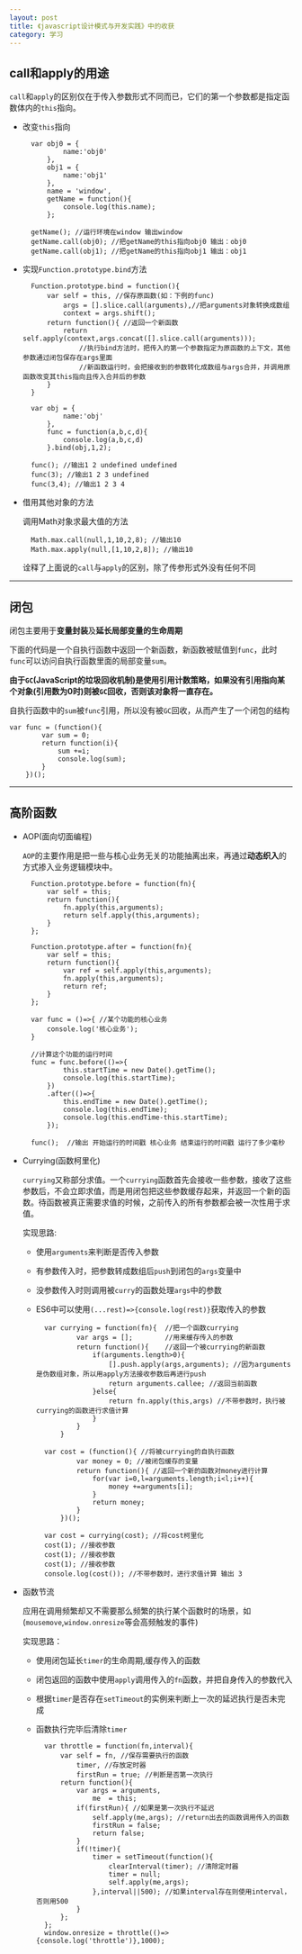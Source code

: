 ```yaml
---
layout: post
title: 《javascript设计模式与开发实践》中的收获
category: 学习
---
```


## call和apply的用途

`call`和`apply`的区别仅在于传入参数形式不同而已，它们的第一个参数都是指定函数体内的`this`指向。

* 改变`this`指向

        var obj0 = {
                name:'obj0'
            },
            obj1 = {
                name:'obj1'
            },
            name = 'window',
            getName = function(){
                console.log(this.name);
            };

        getName(); //运行环境在window 输出window
        getName.call(obj0); //把getName的this指向obj0 输出：obj0
        getName.call(obj1); //把getName的this指向obj1 输出：obj1

* 实现`Function.prototype.bind`方法

        Function.prototype.bind = function(){
            var self = this, //保存原函数(如：下例的func)
                args = [].slice.call(arguments),//把arguments对象转换成数组
                context = args.shift();
            return function(){ //返回一个新函数
                return self.apply(context,args.concat([].slice.call(arguments)));
                    //执行bind方法时，把传入的第一个参数指定为原函数的上下文，其他参数通过闭包保存在args里面
                    //新函数运行时，会把接收到的参数转化成数组与args合并，并调用原函数改变其this指向且传入合并后的参数
            }
        }

        var obj = {
                name:'obj'
            },
            func = function(a,b,c,d){
                console.log(a,b,c,d)
            }.bind(obj,1,2);

        func(); //输出1 2 undefined undefined
        func(3); //输出1 2 3 undefined
        func(3,4); //输出1 2 3 4

* 借用其他对象的方法

    调用Math对象求最大值的方法

        Math.max.call(null,1,10,2,8); //输出10
        Math.max.apply(null,[1,10,2,8]); //输出10

    诠释了上面说的`call`与`apply`的区别，除了传参形式外没有任何不同

---

## 闭包

闭包主要用于**变量封装**及**延长局部变量的生命周期**

下面的代码是一个自执行函数中返回一个新函数，新函数被赋值到`func`，此时`func`可以访问自执行函数里面的局部变量`sum`。

**由于`GC`(JavaScript的垃圾回收机制)是使用引用计数策略，如果没有引用指向某个对象(引用数为0时)则被`GC`回收，否则该对象将一直存在。**

自执行函数中的`sum`被`func`引用，所以没有被`GC`回收，从而产生了一个闭包的结构

    var func = (function(){
            var sum = 0;
            return function(i){
                sum +=i;
                console.log(sum);
            }
        })();

---

## 高阶函数

* AOP(面向切面编程)

    `AOP`的主要作用是把一些与核心业务无关的功能抽离出来，再通过**动态织入**的方式掺入业务逻辑模块中。

        Function.prototype.before = function(fn){
            var self = this;
            return function(){
                fn.apply(this,arguments);
                return self.apply(this,arguments);
            }
        };

        Function.prototype.after = function(fn){
            var self = this;
            return function(){
                var ref = self.apply(this,arguments);
                fn.apply(this,arguments);
                return ref;
            }
        };

        var func = ()=>{ //某个功能的核心业务
            console.log('核心业务');
        }

        //计算这个功能的运行时间
        func = func.before(()=>{
                this.startTime = new Date().getTime();
                console.log(this.startTime);
            })
            .after(()=>{
                this.endTime = new Date().getTime();
                console.log(this.endTime);
                console.log(this.endTime-this.startTime);
            });

        func();  //输出 开始运行的时间戳 核心业务 结束运行的时间戳 运行了多少毫秒

* Currying(函数柯里化)

    `currying`又称部分求值。一个`currying`函数首先会接收一些参数，接收了这些参数后，不会立即求值，而是用闭包把这些参数缓存起来，并返回一个新的函数。待函数被真正需要求值的时候，之前传入的所有参数都会被一次性用于求值。

    实现思路:

    * 使用`arguments`来判断是否传入参数
    * 有参数传入时，把参数转成数组后`push`到闭包的`args`变量中
    * 没参数传入时则调用被`curry`的函数处理`args`中的参数
    * ES6中可以使用`(...rest)=>{console.log(rest)}`获取传入的参数

            var currying = function(fn){  //把一个函数currying
                    var args = [];        //用来缓存传入的参数
                    return function(){    //返回一个被currying的新函数
                        if(arguments.length>0){
                            [].push.apply(args,arguments); //因为arguments是伪数组对象，所以用apply方法接收参数后再进行push
                            return arguments.callee; //返回当前函数
                        }else{
                            return fn.apply(this,args) //不带参数时，执行被currying的函数进行求值计算
                        }
                    }
                }

            var cost = (function(){ //将被currying的自执行函数
                    var money = 0; //被闭包缓存的变量
                    return function(){ //返回一个新的函数对money进行计算
                        for(var i=0,l=arguments.length;i<l;i++){
                            money +=arguments[i];
                        }
                        return money;
                    }
                })();

            var cost = currying(cost); //将cost柯里化
            cost(1); //接收参数
            cost(1); //接收参数
            cost(1); //接收参数
            console.log(cost()); //不带参数时，进行求值计算 输出 3

* 函数节流

    应用在调用频繁却又不需要那么频繁的执行某个函数时的场景，如(`mousemove`,`window.onresize`等会高频触发的事件)

    实现思路：

    * 使用闭包延长`timer`的生命周期,缓存传入的函数
    * 闭包返回的函数中使用`apply`调用传入的`fn`函数，并把自身传入的参数代入
    * 根据`timer`是否存在`setTimeout`的实例来判断上一次的延迟执行是否未完成
    * 函数执行完毕后清除`timer`

            var throttle = function(fn,interval){
                var self = fn, //保存需要执行的函数
                    timer, //存放定时器
                    firstRun = true; //判断是否第一次执行
                return function(){
                    var args = arguments,
                        me  = this;
                    if(firstRun){ //如果是第一次执行不延迟
                        self.apply(me,args); //return出去的函数调用传入的函数
                        firstRun = false;   
                        return false;
                    }
                    if(!timer){
                        timer = setTimeout(function(){
                            clearInterval(timer); //清除定时器
                            timer = null;
                            self.apply(me,args);
                        },interval||500); //如果interval存在则使用interval，否则用500
                    }
                };
            };
            window.onresize = throttle(()=>{console.log('throttle')},1000);
